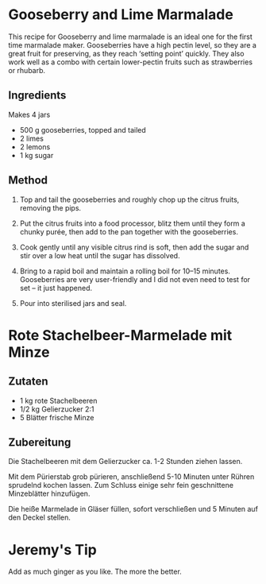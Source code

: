 # Gooseberry and Lime Marmalade

This recipe for Gooseberry and lime marmalade is an ideal one for the first time marmalade maker. Gooseberries have a high pectin level, so they are a great fruit for preserving, as they reach ‘setting point’ quickly. They also work well as a combo with certain lower-pectin fruits such as strawberries or rhubarb.

## Ingredients

Makes 4 jars

- 500 g gooseberries, topped and tailed
- 2 limes
- 2 lemons
- 1 kg sugar

## Method

1. Top and tail the gooseberries and roughly chop up the citrus fruits, removing the pips.

2. Put the citrus fruits into a food processor, blitz them until they form a chunky purée, then add to the pan together with the gooseberries.

3. Cook gently until any visible citrus rind is soft, then add the sugar and stir over a low heat until the sugar has dissolved.

4. Bring to a rapid boil and maintain a rolling boil for 10–15 minutes. Gooseberries are very user-friendly and I did not even need to test for set – it just happened.

5. Pour into sterilised jars and seal.


# Rote Stachelbeer-Marmelade mit Minze

## Zutaten

- 1 kg rote Stachelbeeren
- 1/2 kg Gelierzucker 2:1
- 5 Blätter frische Minze

## Zubereitung

Die Stachelbeeren mit dem Gelierzucker ca. 1-2 Stunden ziehen lassen. 

Mit dem Pürierstab grob pürieren, anschließend 5-10 Minuten unter Rühren sprudelnd kochen lassen. Zum Schluss einige sehr fein geschnittene Minzeblätter hinzufügen. 

Die heiße Marmelade in Gläser füllen, sofort verschließen und 5 Minuten auf den Deckel stellen.


# Jeremy's Tip

Add as much ginger as you like. The more the better.
